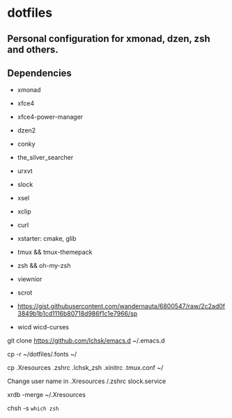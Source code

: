 # dotfiles
## Personal configuration for xmonad, dzen, zsh and others.

## Dependencies

* xmonad

* xfce4

* xfce4-power-manager

* dzen2

* conky

* the_silver_searcher

* urxvt

* slock

* xsel

* xclip

* curl

* xstarter: cmake, glib

* tmux && tmux-themepack

* zsh && oh-my-zsh

* viewnior

* scrot

* https://gist.githubusercontent.com/wandernauta/6800547/raw/2c2ad0f3849b1b1cd1116b80718d986f1c1e7966/sp

* wicd wicd-curses

git clone https://github.com/lchsk/emacs.d ~/.emacs.d

cp -r ~/dotfiles/.fonts ~/

cp .Xresources .zshrc .lchsk_zsh .xinitrc .tmux.conf ~/

Change user name in .Xresources  /.zshrc slock.service

xrdb -merge ~/.Xresources

chsh -s `which zsh`
